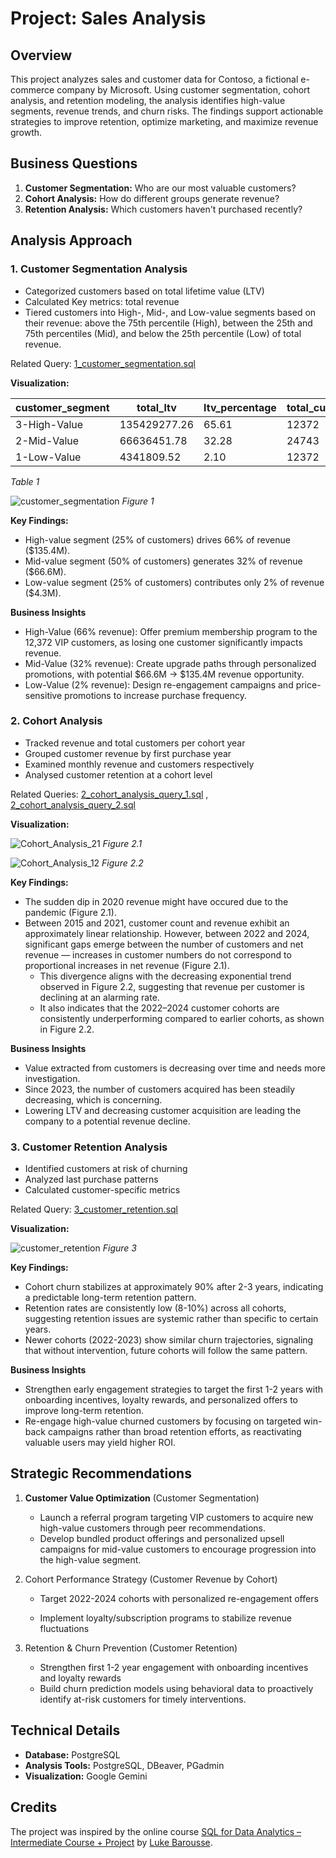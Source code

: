 # Project: Sales Analysis

## Overview
This project analyzes sales and customer data for Contoso, a fictional e-commerce company by Microsoft. Using customer segmentation, cohort analysis, and retention modeling, the analysis identifies high-value segments, revenue trends, and churn risks. The findings support actionable strategies to improve retention, optimize marketing, and maximize revenue growth. 

## Business Questions
1. **Customer Segmentation:** Who are our most valuable customers?
2. **Cohort Analysis:** How do different groups generate revenue?
3. **Retention Analysis:** Which customers haven't purchased recently?

## Analysis Approach
### 1. Customer Segmentation Analysis

- Categorized customers based on total lifetime value (LTV)
- Calculated Key metrics: total revenue
- Tiered customers into High-, Mid-, and Low-value segments based on their revenue: above the 75th percentile (High), between the 25th and 75th percentiles (Mid), and below the 25th percentile (Low) of total revenue.


Related Query: [1_customer_segmentation.sql](/1_customer_segmentation.sql)

**Visualization:**


|customer_segment|total_ltv|ltv_percentage|total_customers|avg_ltv|
|----------------|---------|--------------|---------------|-------|
|3-High-Value|135429277.26|65.61|12372|10946.43|
|2-Mid-Value|66636451.78|32.28|24743|2693.14|
|1-Low-Value|4341809.52|2.10|12372|350.94|

_Table 1_


![customer_segmentation](/images/1_customer_segmentation_ltv_pie_chart.png)
_Figure 1_

**Key Findings:**
- High-value segment (25% of customers) drives 66% of revenue ($135.4M).
- Mid-value segment (50% of customers) generates 32% of revenue ($66.6M).
- Low-value segment (25% of customers) contributes only 2% of revenue ($4.3M).

**Business Insights**
- High-Value (66% revenue): Offer premium membership program to the 12,372 VIP customers, as losing one customer significantly impacts revenue.
- Mid-Value (32% revenue): Create upgrade paths through personalized promotions, with potential $66.6M → $135.4M revenue opportunity.
- Low-Value (2% revenue): Design re-engagement campaigns and price-sensitive promotions to increase purchase frequency.


### 2. Cohort Analysis
- Tracked revenue and total customers per cohort year
- Grouped customer revenue by first purchase year
- Examined monthly revenue and customers respectively
- Analysed customer retention at a cohort level

Related Queries: 
[2_cohort_analysis_query_1.sql](/2_cohort_analysis_query_1.sql)
,
 [2_cohort_analysis_query_2.sql](/2_cohort_analysis_query_2.sql)

**Visualization:**

![Cohort_Analysis_21](/images/2.3monthly_revenue_customers_time_series_chart.png)
_Figure 2.1_

![Cohort_Analysis_12](/images/2.2customer_revenue_exponential_trend_chart.png)
_Figure 2.2_

**Key Findings:**
- The sudden dip in 2020 revenue might have occured due to the pandemic (Figure 2.1).
- Between 2015 and 2021, customer count and revenue exhibit an approximately linear relationship. However, between 2022 and 2024, significant gaps emerge between the number of customers and net revenue — increases in customer numbers do not correspond to proportional increases in net revenue (Figure 2.1).
  - This divergence aligns with the decreasing exponential trend observed in Figure 2.2, suggesting that revenue per customer is declining at an alarming rate.
  - It also indicates that the 2022–2024 customer cohorts are consistently underperforming compared to earlier cohorts, as shown in Figure 2.2.

**Business Insights**
- Value extracted from customers is decreasing over time and needs more investigation.
- Since 2023, the number of customers acquired has been steadily decreasing, which is concerning.
- Lowering LTV and decreasing customer acquisition are leading the company to a potential revenue decline.

### 3. Customer Retention Analysis
- Identified customers at risk of churning
- Analyzed last purchase patterns
- Calculated customer-specific metrics

Related Query: [3_customer_retention.sql](/3_customer_retention_query_2.sql)

**Visualization:**

![customer_retention](/images/3_customer_retention_churn_stacked_bar_chart.png)
_Figure 3_

**Key Findings:**
- Cohort churn stabilizes at approximately 90% after 2-3 years, indicating a predictable long-term retention pattern.
- Retention rates are consistently low (8-10%) across all cohorts, suggesting retention issues are systemic rather than specific to certain years.
- Newer cohorts (2022-2023) show similar churn trajectories, signaling that without intervention, future cohorts will follow the same pattern.

**Business Insights**
- Strengthen early engagement strategies to target the first 1-2 years with onboarding incentives, loyalty rewards, and personalized offers to improve long-term retention.
- Re-engage high-value churned customers by focusing on targeted win-back campaigns rather than broad retention efforts, as reactivating valuable users may yield higher ROI.


## Strategic Recommendations
1. **Customer Value Optimization** (Customer Segmentation)

   - Launch a referral program targeting VIP customers to acquire new high-value customers through peer recommendations.
   - Develop bundled product offerings and personalized upsell campaigns for mid-value customers to encourage progression into the high-value segment.

2. Cohort Performance Strategy (Customer Revenue by Cohort)

   - Target 2022-2024 cohorts with personalized re-engagement offers

   - Implement loyalty/subscription programs to stabilize revenue fluctuations


3. Retention & Churn Prevention (Customer Retention)

   - Strengthen first 1-2 year engagement with onboarding incentives and loyalty rewards
   - Build churn prediction models using behavioral data to proactively identify at-risk customers for timely interventions.

## Technical Details
- **Database:** PostgreSQL
- **Analysis Tools:** PostgreSQL, DBeaver, PGadmin
- **Visualization:** Google Gemini

## Credits
The project was inspired by the online course [SQL for Data Analytics – Intermediate Course + Project](https://www.lukebarousse.com/int-sql) by [Luke Barousse](https://github.com/lukebarousse).


